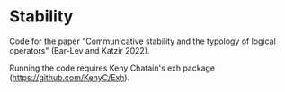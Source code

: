 # Stability
Code for the paper "Communicative stability and the typology of logical operators" (Bar-Lev and Katzir 2022).

Running the code requires Keny Chatain's exh package (https://github.com/KenyC/Exh).
